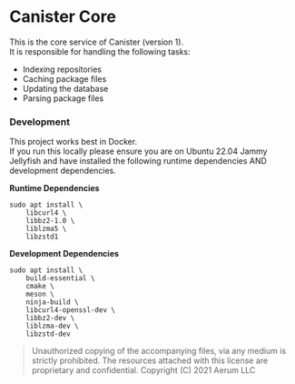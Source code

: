 # Canister Core
This is the core service of Canister (version 1).<br>
It is responsible for handling the following tasks:
* Indexing repositories
* Caching package files
* Updating the database
* Parsing package files

### Development
This project works best in Docker.<br>
If you run this locally please ensure you are on Ubuntu 22.04 Jammy Jellyfish and have installed the following runtime dependencies AND development dependencies.

**Runtime Dependencies**
```
sudo apt install \
	libcurl4 \
	libbz2-1.0 \
	liblzma5 \
	libzstd1
```

**Development Dependencies**
```
sudo apt install \
	build-essential \
	cmake \
	meson \
	ninja-build \
	libcurl4-openssl-dev \
	libbz2-dev \
	liblzma-dev \
	libzstd-dev
```

> Unauthorized copying of the accompanying files, via any medium is strictly prohibited. The resources attached with this license are proprietary and confidential. Copyright (C) 2021 Aerum LLC
